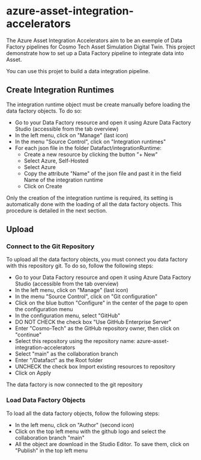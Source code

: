 # azure-asset-integration-accelerators

The Azure Asset Integration Accelerators aim to be an exemple of Data Factory pipelines for Cosmo Tech Asset Simulation Digital Twin. This project demonstrate how to set up a Data Factory pipeline to integrate data into Asset.

You can use this projet to build a data integration pipeline.

## Create Integration Runtimes
The integration runtime object must be create manually before loading the data factory objects. To do so:
* Go to your Data Factory resource and open it using Azure Data Factory Studio (accessible from the tab overview)
* In the left menu, click on "Manage" (last icon)
* In the menu "Source Control", click on "Integration runtimes"
* For each json file in the folder Datafact/integrationRuntime:
  * Create a new resource by clicking the button "+ New"
  * Select Azure, Self-Hosted
  * Select Azure
  * Copy the attribute "Name" of the json file and past it in the field Name of the integration runtime
  * Click on Create

Only the creation of the integration runtime is required, its setting is automatically done with the loading of all the data factory objects. This procedure is detailed in the next section.

## Upload

### Connect to the Git Repository
To upload all the data factory objects, you must connect you data factory with this repository git. To do so, follow the following steps:
* Go to your Data Factory resource and open it using Azure Data Factory Studio (accessible from the tab overview)
* In the left menu, click on "Manage" (last icon)
* In the menu "Source Control", click on "Git configuration"
* Click on the blue button "Configure" in the center of the page to open the configuration menu
* In the configuration menu, select "GitHub"
* DO NOT CHECK the check box "Use GitHub Enterprise Server"
* Enter "Cosmo-Tech" as the GitHub repository owner, then click on "continue"
* Select this repository using the repository name: azure-asset-integration-accelerators
* Select "main" as the collaboration branch
* Enter "/Datafact" as the Root folder
* UNCHECK the check box Import existing resources to repository
* Click on Apply

The data factory is now connected to the git repository

### Load Data Factory Objects
To load all the data factory objects, follow the following steps:
* In the left menu, click on "Author" (second icon)
* Click on the top left menu with the github logo and select the collaboration branch "main"
* All the object are download in the Studio Editor. To save them, click on "Publish" in the top left menu
